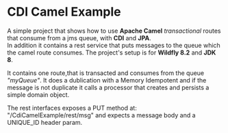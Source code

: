 # CDI Camel Example
A simple project that shows how to use **Apache Camel** *transactional* routes that consume from a jms queue, with **CDI** and **JPA**.  
In addition it contains a rest service that puts messages to the queue which the camel route consumes.
The project's setup is for **Wildfly 8.2** and **JDK 8**.

It contains one route,that is transacted and consumes from the queue *"myQueue"*. It does a dublication with a Memory Idempotent and if the message is not duplicate it calls a processor that creates and persists a simple domain object.

The rest interfaces exposes a PUT method at: "/CdiCamelExample/rest/msg" and expects a message body and a UNIQUE_ID header param. 
